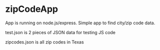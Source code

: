 # zipCodeApp

App is running on node.js/express. Simple app to find city/zip code data. 

test.json is 2 pieces of JSON data for testing JS code

zipcodes.json is all zip codes in Texas
